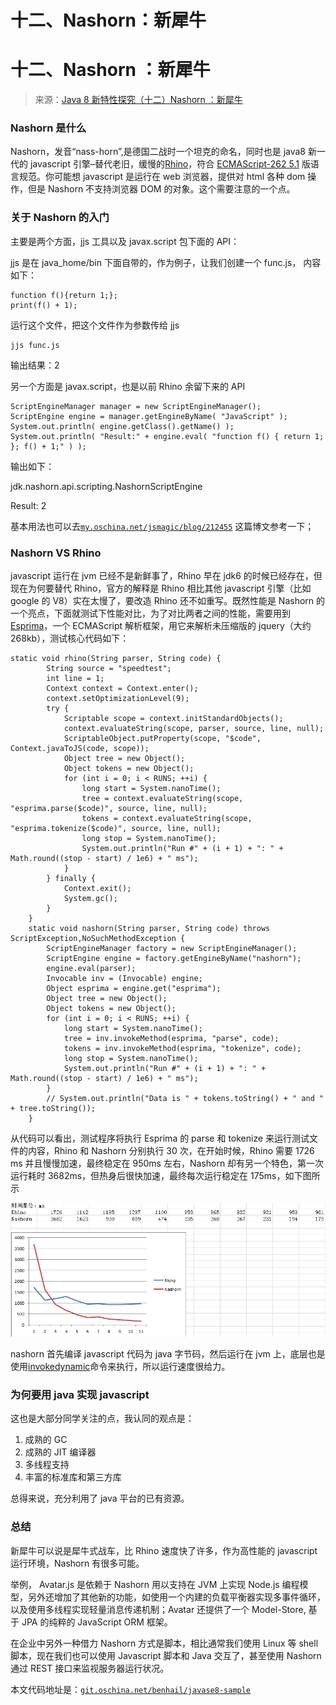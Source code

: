 # 十二、Nashorn：新犀牛

# 十二、Nashorn ：新犀牛

> 来源：[Java 8 新特性探究（十二）Nashorn ：新犀牛](http://my.oschina.net/benhaile/blog/290276)

### Nashorn 是什么

Nashorn，发音“nass-horn”,是德国二战时一个坦克的命名，同时也是 java8 新一代的 javascript 引擎–替代老旧，缓慢的[Rhino](http://www.oschina.net/p/rhino)，符合 [ECMAScript-262 5.1](http://www.oschina.net/p/ecmascript) 版语言规范。你可能想 javascript 是运行在 web 浏览器，提供对 html 各种 dom 操作，但是 Nashorn 不支持浏览器 DOM 的对象。这个需要注意的一个点。

### 关于 Nashorn 的入门

主要是两个方面，jjs 工具以及 javax.script 包下面的 API：

jjs 是在 java_home/bin 下面自带的，作为例子，让我们创建一个 func.js， 内容如下：

```
function f(){return 1;};
print(f() + 1); 
```

运行这个文件，把这个文件作为参数传给 jjs

```
jjs func.js 
```

输出结果：2

另一个方面是 javax.script，也是以前 Rhino 余留下来的 API

```
ScriptEngineManager manager = new ScriptEngineManager();
ScriptEngine engine = manager.getEngineByName( "JavaScript" );
System.out.println( engine.getClass().getName() );
System.out.println( "Result:" + engine.eval( "function f() { return 1; }; f() + 1;" ) ); 
```

输出如下：

jdk.nashorn.api.scripting.NashornScriptEngine

Result: 2

基本用法也可以去[`my.oschina.net/jsmagic/blog/212455`](http://my.oschina.net/jsmagic/blog/212455) 这篇博文参考一下；

### Nashorn VS Rhino

javascript 运行在 jvm 已经不是新鲜事了，Rhino 早在 jdk6 的时候已经存在，但现在为何要替代 Rhino，官方的解释是 Rhino 相比其他 javascript 引擎（比如 google 的 V8）实在太慢了，要改造 Rhino 还不如重写。既然性能是 Nashorn 的一个亮点，下面就测试下性能对比，为了对比两者之间的性能，需要用到[Esprima](http://www.oschina.net/search?scope=project&q=esprima)，一个 ECMAScript 解析框架，用它来解析未压缩版的 jquery（大约 268kb），测试核心代码如下：

```
static void rhino(String parser, String code) {
        String source = "speedtest";
        int line = 1;
        Context context = Context.enter();
        context.setOptimizationLevel(9);
        try {
            Scriptable scope = context.initStandardObjects();
            context.evaluateString(scope, parser, source, line, null);
            ScriptableObject.putProperty(scope, "$code", Context.javaToJS(code, scope));
            Object tree = new Object();
            Object tokens = new Object();
            for (int i = 0; i < RUNS; ++i) {
                long start = System.nanoTime();
                tree = context.evaluateString(scope, "esprima.parse($code)", source, line, null);
                tokens = context.evaluateString(scope, "esprima.tokenize($code)", source, line, null);
                long stop = System.nanoTime();
                System.out.println("Run #" + (i + 1) + ": " + Math.round((stop - start) / 1e6) + " ms");
            }
        } finally {
            Context.exit();
            System.gc();
        }
    }
    static void nashorn(String parser, String code) throws ScriptException,NoSuchMethodException {
        ScriptEngineManager factory = new ScriptEngineManager();
        ScriptEngine engine = factory.getEngineByName("nashorn");
        engine.eval(parser);
        Invocable inv = (Invocable) engine;
        Object esprima = engine.get("esprima");
        Object tree = new Object();
        Object tokens = new Object();
        for (int i = 0; i < RUNS; ++i) {
            long start = System.nanoTime();
            tree = inv.invokeMethod(esprima, "parse", code);
            tokens = inv.invokeMethod(esprima, "tokenize", code);
            long stop = System.nanoTime();
            System.out.println("Run #" + (i + 1) + ": " + Math.round((stop - start) / 1e6) + " ms");
        }
        // System.out.println("Data is " + tokens.toString() + " and " + tree.toString());
    } 
```

从代码可以看出，测试程序将执行 Esprima 的 parse 和 tokenize 来运行测试文件的内容，Rhino 和 Nashorn 分别执行 30 次，在开始时候，Rhino 需要 1726 ms 并且慢慢加速，最终稳定在 950ms 左右，Nashorn 却有另一个特色，第一次运行耗时 3682ms，但热身后很快加速，最终每次运行稳定在 175ms，如下图所示

![](img/525bb8ff2913a05ba77289d3df0ce8d4.png)

nashorn 首先编译 javascript 代码为 java 字节码，然后运行在 jvm 上，底层也是使用[invokedynamic](https://jcp.org/en/jsr/detail?id=292)命令来执行，所以运行速度很给力。

### **为何要用 java 实现 javascript**

这也是大部分同学关注的点，我认同的观点是：

1.  成熟的 GC
2.  成熟的 JIT 编译器
3.  多线程支持
4.  丰富的标准库和第三方库

总得来说，充分利用了 java 平台的已有资源。

### **总结**

新犀牛可以说是犀牛式战车，比 Rhino 速度快了许多，作为高性能的 javascript 运行环境，Nashorn 有很多可能。

举例， Avatar.js 是依赖于 Nashorn 用以支持在 JVM 上实现 Node.js 编程模型，另外还增加了其他新的功能，如使用一个内建的负载平衡器实现多事件循环，以及使用多线程实现轻量消息传递机制；Avatar 还提供了一个 Model-Store, 基于 JPA 的纯粹的 JavaScript ORM 框架。

在企业中另外一种借力 Nashorn 方式是脚本，相比通常我们使用 Linux 等 shell 脚本，现在我们也可以使用 Javascript 脚本和 Java 交互了，甚至使用 Nashorn 通过 REST 接口来监视服务器运行状况。

本文代码地址是：[`git.oschina.net/benhail/javase8-sample`](http://git.oschina.net/benhail/javase8-sample)